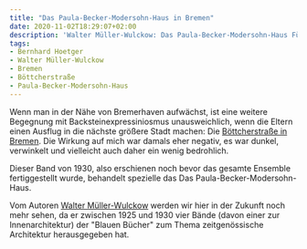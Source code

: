 ```yaml
---
title: "Das Paula-Becker-Modersohn-Haus in Bremen"
date: 2020-11-02T18:29:07+02:00
description: 'Walter Müller-Wulckow: Das Paula-Becker-Modersohn-Haus Führer und Plan. Angelsachsen-Verlag, Bremen 1930. <a class="worldcat" href="http://www.worldcat.org/oclc/61625546">&nbsp;</a>'
tags:
- Bernhard Hoetger
- Walter Müller-Wulckow
- Bremen
- Böttcherstraße
- Paula-Becker-Modersohn-Haus
---
```


Wenn man in der Nähe von Bremerhaven aufwächst, ist eine weitere Begegnung mit Backsteinexpressiniosmus unausweichlich, wenn die Eltern einen Ausflug in die nächste größere Stadt machen: Die [Böttcherstraße in Bremen](https://de.wikipedia.org/wiki/B%C3%B6ttcherstra%C3%9Fe_(Bremen)).
Die Wirkung auf mich war damals eher negativ, es war dunkel, verwinkelt und vielleicht auch daher ein wenig bedrohlich.

<!--more-->

Dieser Band von 1930, also erschienen noch bevor das gesamte Ensemble fertiggestellt wurde, behandelt spezielle das Das Paula-Becker-Modersohn-Haus.

Vom Autoren [Walter Müller-Wulckow](https://de.wikipedia.org/wiki/Walter_M%C3%BCller-Wulckow) werden wir hier in der Zukunft noch mehr sehen, da er zwischen 1925 und 1930 vier Bände (davon einer zur Innenarchitektur) der "Blauen Bücher" zum Thema zeitgenössische Architektur herausgegeben hat.
